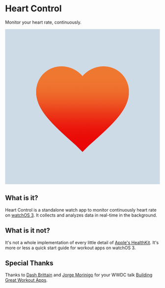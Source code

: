 # Heart Control

Monitor your heart rate, continuously.

<p align="center">
  <img src="Design/Logo.png"/>
</p>

## What is it?

Heart Control is a standalone watch app to monitor continuously heart rate on [watchOS 3](http://www.apple.com/watchos-preview/). It collects and analyzes data in real-time in the background.

## What is it not?

It's not a whole implementation of every little detail of [Apple's HealthKit](https://developer.apple.com/healthkit/). It's more or less a quick start guide for workout apps on watchOS 3.

## Special Thanks

Thanks to [Dash Brittain](http://www.roxannebrittain.com) and [Jorge Morinigo](https://www.linkedin.com/in/jorgemorinigo) for your WWDC talk [Building Great Workout Apps](https://developer.apple.com/videos/play/wwdc2016/235/).

